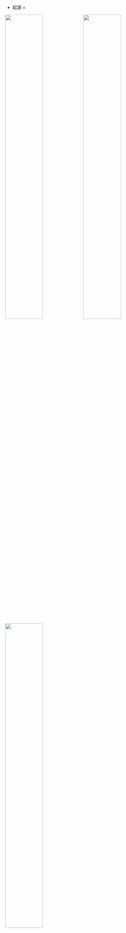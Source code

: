 

+ 起源 +
<!-- <iframe height=498 width=510 src="image/2.mp4" autoplay=0 sandbox=""> </iframe> -->
  <img src="image/f8.png" width="49%" height="50%"></img>
  <img src="image/f8.png" width="49%" height="50%"></img>
  <img src="image/f8.png" width="49%" height="50%"></img>

+ 20世纪80年代 +
  
  <img src="image/f7.png" width="49%" height="50%"></img>
  <img src="image/f6.png" width="49%" height="50%"></img>  
  >著名的阿帕网（ARPANET）由于感染病毒而彻底瘫痪。  
  >CSNET（计算机科学网）开始建立  
  >ARPANET全面启用TCP/IP协议  
  >DNS技术为互联网发展至今奠定了基础。  
  >NSFnet创建主干网速率56Kbps  
  >中国发出第一封Email：
  “Across the Great Wall we can reach every corner in the world.（越过长城，走向世界）”   
  >······

+ 20世纪90年代 +

  ><img src="image/f11.png" width="49%" height="50%"></img>   
  >国际互联网协会（ISOC）正式成立  
  >Windows95捆绑IE问世  
  >1994年 中国互联网元年  
  >······
 

+ 2000——2010年 +
  
  <!-- <img src="image/f4.png" width="49%" height="50%"></img> -->
  <img src="image/f3.png" width="49%" height="50%"></img>
  <img src="image/f2.png" width="49%" height="50%"></img>  
  >博客  
  >广告  
  >网游  
  >搜索引擎
  >电子商务  
  >涌现了许多的社交网站和各种各样的论坛，用户创造内容的时代，被称为互联网2.0  
  >······

+ 2000——2019 +
  
  <img src="image/f1.png" width="49%" height="50%"></img>  
  >智能手机的广泛普及，开启了移动互联网的到来，我们可以称之为互联网3.0  
  >移动支付时代  
  >层出不穷的APP  
  >微博的诞生  
  >“互联网＋”  
  >······

 